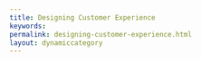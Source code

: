 ```yaml
---
title: Designing Customer Experience
keywords:
permalink: designing-customer-experience.html
layout: dynamiccategory
---
```

